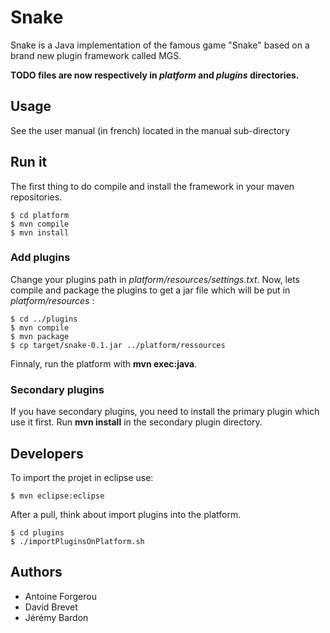 # Snake
Snake is a Java implementation of the famous game "Snake" based
on a brand new plugin framework called MGS.

**TODO files are now respectively in *platform* and *plugins* directories.**

## Usage
See the user manual (in french) located in the manual sub-directory

## Run it
The first thing to do compile and install the framework in your maven repositories.

```
$ cd platform
$ mvn compile
$ mvn install
```

### Add plugins
Change your plugins path in *platform/resources/settings.txt*.
Now, lets compile and package the plugins to get a jar file which will be put in *platform/resources* :

```
$ cd ../plugins
$ mvn compile
$ mvn package
$ cp target/snake-0.1.jar ../platform/ressources
```
Finnaly, run the platform with **mvn exec:java**.

### Secondary plugins
If you have secondary plugins, you need to install the primary plugin which use it first. Run **mvn install** in the secondary plugin directory.

## Developers
To import the projet in eclipse use:

```
$ mvn eclipse:eclipse
```

After a pull, think about import plugins into the platform.

```
$ cd plugins
$ ./importPluginsOnPlatform.sh
```
## Authors
* Antoine Forgerou
* David Brevet
* Jérémy Bardon
